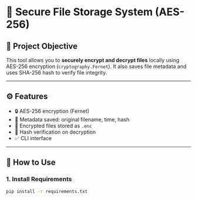 # 🔐 Secure File Storage System (AES-256)

## 🧠 Project Objective

This tool allows you to **securely encrypt and decrypt files** locally using AES-256 encryption (`cryptography.Fernet`). It also saves file metadata and uses SHA-256 hash to verify file integrity.

---

## ⚙️ Features

- 🔒 AES-256 encryption (Fernet)
- 📝 Metadata saved: original filename, time, hash
- 🔐 Encrypted files stored as `.enc`
- 🧪 Hash verification on decryption
- ✅ CLI interface

---

## 🚀 How to Use

### 1. Install Requirements

```bash
pip install -r requirements.txt
